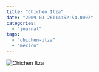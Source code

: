 ```yaml
---
title: "Chichen Itza"
date: "2009-03-26T14:52:54.000Z"
categories: 
  - "journal"
tags: 
  - "chichen-itza"
  - "mexico"
---
```


![Chichen Itza](http://farm4.static.flickr.com/3571/3386552214_ae7aba1b5d.jpg?v=0)
